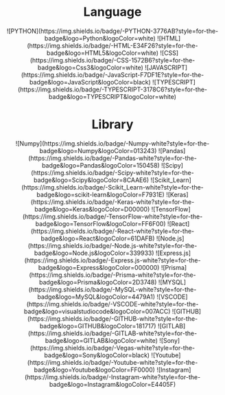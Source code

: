 <div align="center">
    <h1>Language</h1>
    ![PYTHON](https://img.shields.io/badge/-PYTHON-3776AB?style=for-the-badge&logo=Python&logoColor=white) ![HTML](https://img.shields.io/badge/-HTML-E34F26?style=for-the-badge&logo=HTML5&logoColor=white) ![CSS](https://img.shields.io/badge/-CSS-1572B6?style=for-the-badge&logo=Css3&logoColor=white) ![JAVASCRIPT](https://img.shields.io/badge/-JavaScript-F7DF1E?style=for-the-badge&logo=JavaScript&logoColor=black) ![TYPESCRIPT](https://img.shields.io/badge/-TYPESCRIPT-3178C6?style=for-the-badge&logo=TYPESCRIPT&logoColor=white)
    <h1>Library</h1>
    ![Numpy](https://img.shields.io/badge/-Numpy-white?style=for-the-badge&logo=Numpy&logoColor=013243) ![Pandas](https://img.shields.io/badge/-Pandas-white?style=for-the-badge&logo=Pandas&logoColor=150458) ![Scipy](https://img.shields.io/badge/-Scipy-white?style=for-the-badge&logo=Scipy&logoColor=8CAAE6) ![Scikit_Learn](https://img.shields.io/badge/-Scikit_Learn-white?style=for-the-badge&logo=scikit-learn&logoColor=F7931E) ![Keras](https://img.shields.io/badge/-Keras-white?style=for-the-badge&logo=Keras&logoColor=D00000) ![TensorFlow](https://img.shields.io/badge/-TensorFlow-white?style=for-the-badge&logo=TensorFlow&logoColor=FF6F00)
    ![React](https://img.shields.io/badge/-React-white?style=for-the-badge&logo=React&logoColor=61DAFB) ![Node.js](https://img.shields.io/badge/-Node.js-white?style=for-the-badge&logo=Node.js&logoColor=339933) ![Express.js](https://img.shields.io/badge/-Express.js-white?style=for-the-badge&logo=Express&logoColor=000000) ![Prisma](https://img.shields.io/badge/-Prisma-white?style=for-the-badge&logo=Prisma&logoColor=2D3748) ![MYSQL](https://img.shields.io/badge/-MySQL-white?style=for-the-badge&logo=MySQL&logoColor=4479A1)
    ![VSCODE](https://img.shields.io/badge/-VSCODE-white?style=for-the-badge&logo=visualstudiocode&logoColor=007ACC) ![GITHUB](https://img.shields.io/badge/-GITHUB-white?style=for-the-badge&logo=GITHUB&logoColor=181717) ![GITLAB](https://img.shields.io/badge/-GITLAB-white?style=for-the-badge&logo=GITLAB&logoColor=white) ![Sony](https://img.shields.io/badge/-Vegas-white?style=for-the-badge&logo=Sony&logoColor=black) ![Youtube](https://img.shields.io/badge/-Youtube-white?style=for-the-badge&logo=Youtube&logoColor=FF0000) ![Instagram](https://img.shields.io/badge/-Instagram-white?style=for-the-badge&logo=Instagram&logoColor=E4405F)
</div>
